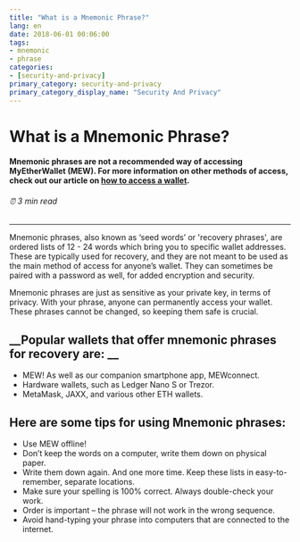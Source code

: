 ```yaml
---
title: "What is a Mnemonic Phrase?"
lang: en
date: 2018-06-01 00:06:00
tags:
- mnemonic
- phrase
categories:
- [security-and-privacy]
primary_category: security-and-privacy
primary_category_display_name: "Security And Privacy"
---
```


# __What is a Mnemonic Phrase?__
#### __Mnemonic phrases are not a recommended way of accessing MyEtherWallet (MEW).  For more information on other methods of access, check out our article on [how to access a wallet]().__
###### ⏰ 3 min read
***
 
Mnemonic phrases, also known as ‘seed words’ or 'recovery phrases', are ordered lists of 12 - 24 words which bring you to specific wallet addresses. These are typically used for recovery, and they are not meant to be used as the main method of access for anyone’s wallet. They can sometimes be paired with a password as well, for added encryption and security. 

Mnemonic phrases are just as sensitive as your private key, in terms of privacy. With your phrase, anyone can permanently access your wallet. These phrases cannot be changed, so keeping them safe is crucial. 



## __Popular wallets that offer mnemonic phrases for recovery are: __
* MEW! As well as our companion smartphone app, MEWconnect.
* Hardware wallets, such as Ledger Nano S or Trezor.
* MetaMask, JAXX, and various other ETH wallets.



## __Here are some tips for using Mnemonic phrases:__
* Use MEW offline!
* Don’t keep the words on a computer, write them down on physical paper.
* Write them down again. And one more time. Keep these lists in easy-to-remember, separate locations.
* Make sure your spelling is 100% correct. Always double-check your work.
* Order is important – the phrase will not work in the wrong sequence.
* Avoid hand-typing your phrase into computers that are connected to the internet.
